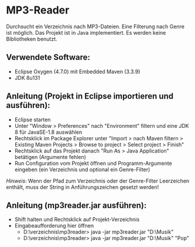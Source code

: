 # MP3-Reader

Durchsucht ein Verzeichnis nach MP3-Dateien. Eine Filterung nach Genre ist möglich. Das Projekt ist in Java implementiert. Es werden keine Bibliotheken benutzt.

## Verwendete Software:

 * Eclipse Oxygen (4.7.0) mit Embedded Maven (3.3.9)
 * JDK 8u131

## Anleitung (Projekt in Eclipse importieren und ausführen):

 * Eclipse starten
 * Unter "Window > Preferences" nach "Environment" filtern und eine JDK 8 für JavaSE-1.8 auswählen
 * Rechtsklick im Package Explorer unter "Import > nach Maven filtern > Existing Maven Projects > Browse to project > Select project > Finish"
 * Rechtsklick auf das Projekt danach "Run As > Java Application" betätigen (Argumente fehlen)
 * Run Configuration vom Projekt öffnen und Programm-Argumente eingeben (ein Verzeichnis und optional 
   ein Genre-Filter)
   
*Hinweis*: Wenn der Pfad zum Verzeichnis oder der Genre-Filter Leerzeichen enthält, muss der String 
           in Anführungszeichen gesetzt werden!
 
## Anleitung (mp3reader.jar ausführen):

 * Shift halten und Rechtsklick auf Projekt-Verzeichnis
 * Eingabeaufforderung hier öffnen
   * D:\verzeichnis\mp3reader> java -jar mp3reader.jar "D:\Musik"
   * D:\verzeichnis\mp3reader> java -jar mp3reader.jar "D:\Musik" "Pop"
 